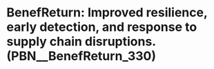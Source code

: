 # BenefReturn: __Improved resilience, early detection, and response to supply chain disruptions.__ (PBN__BenefReturn_330)

